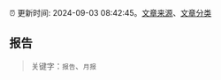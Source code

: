 :alarm_clock: 更新时间: 2024-09-03 08:42:45。[文章来源](/README.md)、[文章分类](/TAGS.md)

## 报告


> 关键字：`报告`、`月报`



